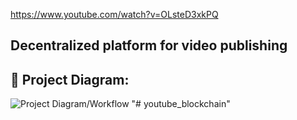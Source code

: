 https://www.youtube.com/watch?v=OLsteD3xkPQ

## Decentralized platform for video publishing

## 🔧 Project Diagram:
![Project Diagram/Workflow](https://i.gyazo.com/9f03d7bc067d1013966b0cb901517567.png)
"# youtube_blockchain" 
